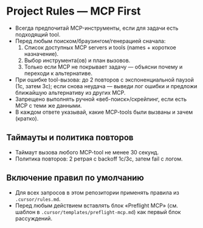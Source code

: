 # Project Rules — MCP First

- Всегда предпочитай MCP-инструменты, если для задачи есть подходящий tool.
- Перед любым поиском/браузингом/генерацией сначала:
  1) Список доступных MCP servers и tools (names + короткое назначение).
  2) Выбор инструмента(ов) и план вызовов.
  3) Только если MCP не покрывает задачу — объясни почему и переходи к альтернативе.
- При ошибке tool-вызова: до 2 повторов с экспоненциальной паузой (1с, затем 3с); если снова неудача — выведи лог ошибки и предложи ближайшую альтернативу из других MCP.
- Запрещено выполнять ручной «веб-поиск»/скрейпинг, если есть MCP с теми же данными.
- В каждом ответе указывай, какие MCP-tools были вызваны и зачем (кратко).

## Таймауты и политика повторов
- Таймаут вызова любого MCP-tool не менее 30 секунд.
- Политика повторов: 2 ретрая с backoff 1с/3с, затем fail с логом.

## Включение правил по умолчанию
- Для всех запросов в этом репозитории применять правила из `.cursor/rules.md`.
- Перед любым действием вставлять блок «Preflight MCP» (см. шаблон в `.cursor/templates/preflight-mcp.md`) как первый блок рассуждений.
